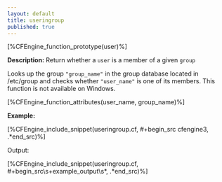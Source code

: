 ```yaml
---
layout: default
title: useringroup
published: true
---
```


[%CFEngine_function_prototype(user)%]

**Description:** Return whether a `user` is a member of a given `group`

Looks up the group `"group_name"` in the group database located in /etc/group and checks whether `"user_name"` is one of its members. This function is not available on Windows.

[%CFEngine_function_attributes(user_name, group_name)%]

**Example:**

[%CFEngine_include_snippet(useringroup.cf, #\+begin_src cfengine3, .*end_src)%]

Output:

[%CFEngine_include_snippet(useringroup.cf, #\+begin_src\s+example_output\s*, .*end_src)%]
